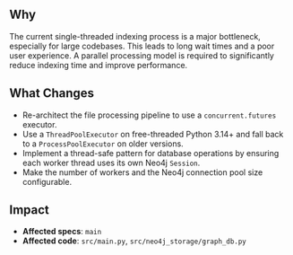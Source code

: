 ## Why
The current single-threaded indexing process is a major bottleneck, especially for large codebases. This leads to long wait times and a poor user experience. A parallel processing model is required to significantly reduce indexing time and improve performance.

## What Changes
- Re-architect the file processing pipeline to use a `concurrent.futures` executor.
- Use a `ThreadPoolExecutor` on free-threaded Python 3.14+ and fall back to a `ProcessPoolExecutor` on older versions.
- Implement a thread-safe pattern for database operations by ensuring each worker thread uses its own Neo4j `Session`.
- Make the number of workers and the Neo4j connection pool size configurable.

## Impact
- **Affected specs**: `main`
- **Affected code**: `src/main.py`, `src/neo4j_storage/graph_db.py`

